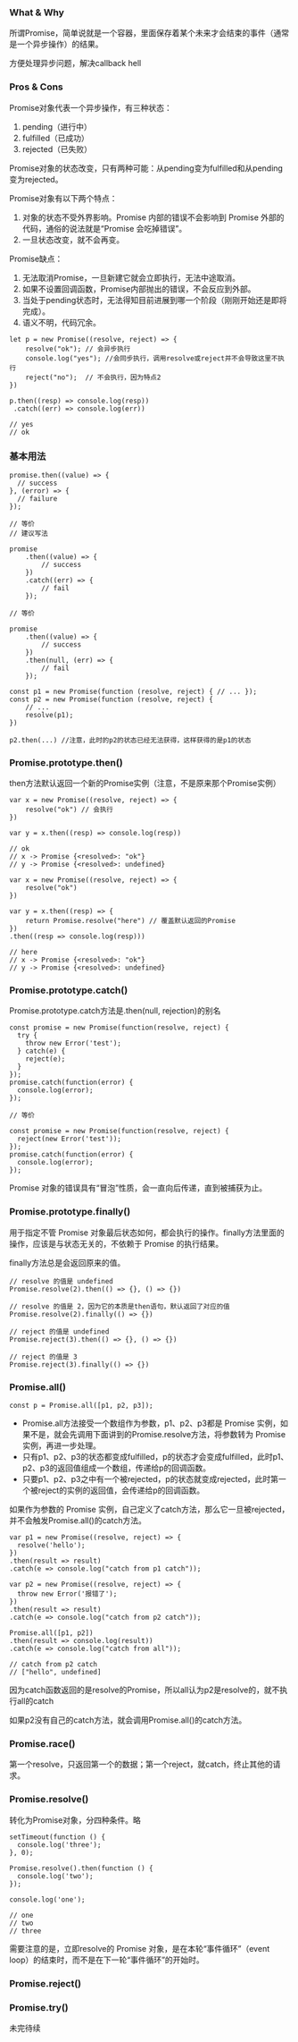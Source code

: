 ### What & Why

所谓Promise，简单说就是一个容器，里面保存着某个未来才会结束的事件（通常是一个异步操作）的结果。

方便处理异步问题，解决callback hell

### Pros & Cons

Promise对象代表一个异步操作，有三种状态：
1. pending（进行中）
2. fulfilled（已成功）
3. rejected（已失败）

Promise对象的状态改变，只有两种可能：从pending变为fulfilled和从pending变为rejected。

Promise对象有以下两个特点：
1. 对象的状态不受外界影响。Promise 内部的错误不会影响到 Promise 外部的代码，通俗的说法就是“Promise 会吃掉错误”。
1. 一旦状态改变，就不会再变。

Promise缺点：
1. 无法取消Promise，一旦新建它就会立即执行，无法中途取消。
2. 如果不设置回调函数，Promise内部抛出的错误，不会反应到外部。
3. 当处于pending状态时，无法得知目前进展到哪一个阶段（刚刚开始还是即将完成）。
4. 语义不明，代码冗余。

```
let p = new Promise((resolve, reject) => { 
	resolve("ok"); // 会异步执行
	console.log("yes"); //会同步执行，调用resolve或reject并不会导致这里不执行
	reject("no");  // 不会执行，因为特点2
})

p.then((resp) => console.log(resp))
 .catch((err) => console.log(err))

// yes
// ok
```


### 基本用法

```
promise.then((value) => {
  // success
}, (error) => {
  // failure
});

// 等价
// 建议写法

promise
	.then((value) => {
	  	// success
	})
	.catch((err) => {
		// fail	
	});

// 等价

promise
	.then((value) => {
	  	// success
	})
	.then(null, (err) => {
		// fail	
	});
```

```
const p1 = new Promise(function (resolve, reject) { // ... });
const p2 = new Promise(function (resolve, reject) { 
	// ... 
	resolve(p1); 
})

p2.then(...) //注意，此时的p2的状态已经无法获得，这样获得的是p1的状态
```

### Promise.prototype.then()

then方法默认返回一个新的Promise实例（注意，不是原来那个Promise实例）

```
var x = new Promise((resolve, reject) => { 
	resolve("ok") // 会执行
})

var y = x.then((resp) => console.log(resp))

// ok
// x -> Promise {<resolved>: "ok"}
// y -> Promise {<resolved>: undefined}
```

```
var x = new Promise((resolve, reject) => { 
	resolve("ok")
})

var y = x.then((resp) => {
	return Promise.resolve("here") // 覆盖默认返回的Promise
})
.then((resp => console.log(resp)))

// here
// x -> Promise {<resolved>: "ok"}
// y -> Promise {<resolved>: undefined}

```

### Promise.prototype.catch()

Promise.prototype.catch方法是.then(null, rejection)的别名

```
const promise = new Promise(function(resolve, reject) {
  try {
    throw new Error('test');
  } catch(e) {
    reject(e);
  }
});
promise.catch(function(error) {
  console.log(error);
});

// 等价

const promise = new Promise(function(resolve, reject) {
  reject(new Error('test'));
});
promise.catch(function(error) {
  console.log(error);
});
```

Promise 对象的错误具有“冒泡”性质，会一直向后传递，直到被捕获为止。

### Promise.prototype.finally()

用于指定不管 Promise 对象最后状态如何，都会执行的操作。finally方法里面的操作，应该是与状态无关的，不依赖于 Promise 的执行结果。

finally方法总是会返回原来的值。

```
// resolve 的值是 undefined
Promise.resolve(2).then(() => {}, () => {})

// resolve 的值是 2，因为它的本质是then语句，默认返回了对应的值
Promise.resolve(2).finally(() => {})

// reject 的值是 undefined
Promise.reject(3).then(() => {}, () => {})

// reject 的值是 3
Promise.reject(3).finally(() => {})
```

### Promise.all()

```
const p = Promise.all([p1, p2, p3]);
```

- Promise.all方法接受一个数组作为参数，p1、p2、p3都是 Promise 实例，如果不是，就会先调用下面讲到的Promise.resolve方法，将参数转为 Promise 实例，再进一步处理。
- 只有p1、p2、p3的状态都变成fulfilled，p的状态才会变成fulfilled，此时p1、p2、p3的返回值组成一个数组，传递给p的回调函数。
- 只要p1、p2、p3之中有一个被rejected，p的状态就变成rejected，此时第一个被reject的实例的返回值，会传递给p的回调函数。

如果作为参数的 Promise 实例，自己定义了catch方法，那么它一旦被rejected，并不会触发Promise.all()的catch方法。

```
var p1 = new Promise((resolve, reject) => {
  resolve('hello');
})
.then(result => result)
.catch(e => console.log("catch from p1 catch"));

var p2 = new Promise((resolve, reject) => {
  throw new Error('报错了');
})
.then(result => result)
.catch(e => console.log("catch from p2 catch"));

Promise.all([p1, p2])
.then(result => console.log(result))
.catch(e => console.log("catch from all"));

// catch from p2 catch
// ["hello", undefined]
```

因为catch函数返回的是resolve的Promise，所以all认为p2是resolve的，就不执行all的catch

如果p2没有自己的catch方法，就会调用Promise.all()的catch方法。

### Promise.race()

第一个resolve，只返回第一个的数据；第一个reject，就catch，终止其他的请求。

### Promise.resolve()

转化为Promise对象，分四种条件。略

```
setTimeout(function () {
  console.log('three');
}, 0);

Promise.resolve().then(function () {
  console.log('two');
});

console.log('one');

// one
// two
// three
```

需要注意的是，立即resolve的 Promise 对象，是在本轮“事件循环”（event loop）的结束时，而不是在下一轮“事件循环”的开始时。

### Promise.reject()

### Promise.try()

未完待续



